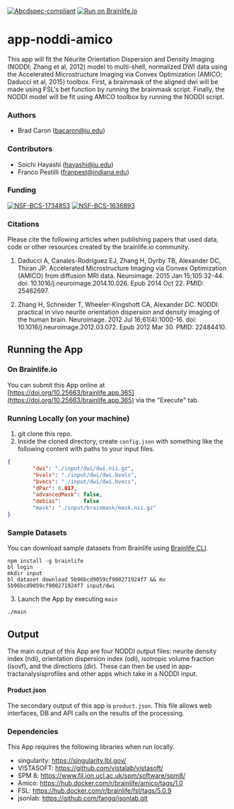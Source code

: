 [![Abcdspec-compliant](https://img.shields.io/badge/ABCD_Spec-v1.1-green.svg)](https://github.com/soichih/abcd-spec)
[![Run on Brainlife.io](https://img.shields.io/badge/Brainlife-bl.app.365-blue.svg)](https://doi.org/10.25663/brainlife.app.365)

# app-noddi-amico
This app will fit the Neurite Orientation Dispersion and Density Imaging (NODDI; Zhang et al, 2012) model to multi-shell, normalized DWI data using the Accelerated Microstructure Imaging via Convex Optimization (AMICO; Daducci et al, 2015) toolbox. First, a brainmask of the aligned dwi will be made using FSL's bet function by running the brainmask script. Finally, the NODDI model will be fit using AMICO toolbox by running the NODDI script. 

### Authors
- Brad Caron (bacaron@iu.edu)

### Contributors
- Soichi Hayashi (hayashi@iu.edu)
- Franco Pestilli (franpest@indiana.edu)

### Funding
[![NSF-BCS-1734853](https://img.shields.io/badge/NSF_BCS-1734853-blue.svg)](https://nsf.gov/awardsearch/showAward?AWD_ID=1734853)
[![NSF-BCS-1636893](https://img.shields.io/badge/NSF_BCS-1636893-blue.svg)](https://nsf.gov/awardsearch/showAward?AWD_ID=1636893)

### Citations 

Please cite the following articles when publishing papers that used data, code or other resources created by the brainlife.io community. 

1. Daducci A, Canales-Rodríguez EJ, Zhang H, Dyrby TB, Alexander DC, Thiran JP. Accelerated Microstructure Imaging via Convex Optimization (AMICO) from diffusion MRI data. Neuroimage. 2015 Jan 15;105:32-44. doi: 10.1016/j.neuroimage.2014.10.026. Epub 2014 Oct 22. PMID: 25462697.

1. Zhang H, Schneider T, Wheeler-Kingshott CA, Alexander DC. NODDI: practical in vivo neurite orientation dispersion and density imaging of the human brain. Neuroimage. 2012 Jul 16;61(4):1000-16. doi: 10.1016/j.neuroimage.2012.03.072. Epub 2012 Mar 30. PMID: 22484410.


## Running the App 

### On Brainlife.io

You can submit this App online at [https://doi.org/10.25663/brainlife.app.365](https://doi.org/10.25663/brainlife.app.365) via the "Execute" tab.

### Running Locally (on your machine)

1. git clone this repo.
2. Inside the cloned directory, create `config.json` with something like the following content with paths to your input files.

```json
{
        "dwi": "./input/dwi/dwi.nii.gz",
        "bvals": "./input/dwi/dwi.bvals",
        "bvecs": "./input/dwi/dwi.bvecs",
        "dPar": 0.017,
        "advancedMask": false,
        "debias":       false
        "mask": "./input/brainmask/mask.nii.gz"
}
```

### Sample Datasets

You can download sample datasets from Brainlife using [Brainlife CLI](https://github.com/brain-life/cli).

```
npm install -g brainlife
bl login
mkdir input
bl dataset download 5b96bcd9059cf900271924f7 && mv 5b96bcd9059cf900271924f7 input/dwi

```


3. Launch the App by executing `main`

```bash
./main
```

## Output

The main output of this App are four NODDI output files: neurite density index (ndi), orientation dispersion index (odi), isotropic volume fraction (isovf), and the directions (dir). These can then be used in app-tractanalysisprofiles and other apps which take in a NODDI input.


#### Product.json
The secondary output of this app is `product.json`. This file allows web interfaces, DB and API calls on the results of the processing. 

### Dependencies

This App requires the following libraries when run locally.

  - singularity: https://singularity.lbl.gov/
  - VISTASOFT: https://github.com/vistalab/vistasoft/
  - SPM 8: https://www.fil.ion.ucl.ac.uk/spm/software/spm8/
  - Amico: https://hub.docker.com/r/brainlife/amico/tags/1.0
  - FSL: https://hub.docker.com/r/brainlife/fsl/tags/5.0.9
  - jsonlab: https://github.com/fangq/jsonlab.git


